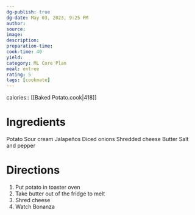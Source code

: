 ```yaml
---
dg-publish: true
dg-date: May 03, 2023, 9:25 PM
author: 
source: 
image:
description: 
preparation-time:
cook-time: 40
yield: 
category: ML Core Plan
meal: entree
rating: 5
tags: [cookmate]
---
```


calories:: [[Baked Potato.cook|418]]

# Ingredients

Potato
Sour cream
Jalapeños
Diced onions
Shredded cheese
Butter
Salt and pepper

# Directions

1) Put potato in toaster oven
2) Take butter out of the fridge to melt
3) Shred cheese
4) Watch Bonanza
